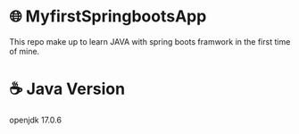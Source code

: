 # 🌐 MyfirstSpringbootsApp
This repo make up to learn JAVA with spring boots framwork in the first time of mine.

# ☕ Java Version
openjdk 17.0.6
